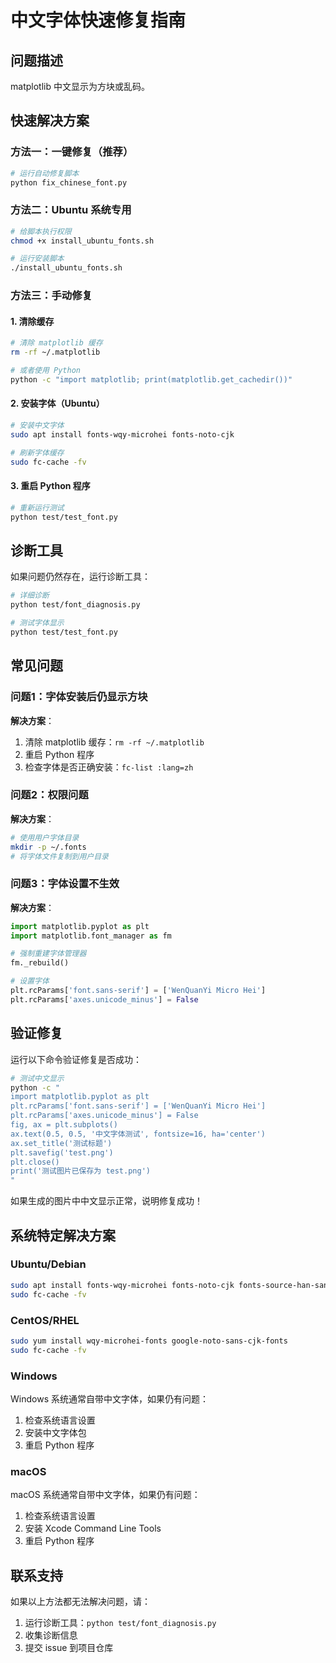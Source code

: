 # 中文字体快速修复指南

## 问题描述

matplotlib 中文显示为方块或乱码。

## 快速解决方案

### 方法一：一键修复（推荐）

```bash
# 运行自动修复脚本
python fix_chinese_font.py
```

### 方法二：Ubuntu 系统专用

```bash
# 给脚本执行权限
chmod +x install_ubuntu_fonts.sh

# 运行安装脚本
./install_ubuntu_fonts.sh
```

### 方法三：手动修复

#### 1. 清除缓存

```bash
# 清除 matplotlib 缓存
rm -rf ~/.matplotlib

# 或者使用 Python
python -c "import matplotlib; print(matplotlib.get_cachedir())"
```

#### 2. 安装字体（Ubuntu）

```bash
# 安装中文字体
sudo apt install fonts-wqy-microhei fonts-noto-cjk

# 刷新字体缓存
sudo fc-cache -fv
```

#### 3. 重启 Python 程序

```bash
# 重新运行测试
python test/test_font.py
```

## 诊断工具

如果问题仍然存在，运行诊断工具：

```bash
# 详细诊断
python test/font_diagnosis.py

# 测试字体显示
python test/test_font.py
```

## 常见问题

### 问题1：字体安装后仍显示方块

**解决方案**：
1. 清除 matplotlib 缓存：`rm -rf ~/.matplotlib`
2. 重启 Python 程序
3. 检查字体是否正确安装：`fc-list :lang=zh`

### 问题2：权限问题

**解决方案**：
```bash
# 使用用户字体目录
mkdir -p ~/.fonts
# 将字体文件复制到用户目录
```

### 问题3：字体设置不生效

**解决方案**：
```python
import matplotlib.pyplot as plt
import matplotlib.font_manager as fm

# 强制重建字体管理器
fm._rebuild()

# 设置字体
plt.rcParams['font.sans-serif'] = ['WenQuanYi Micro Hei']
plt.rcParams['axes.unicode_minus'] = False
```

## 验证修复

运行以下命令验证修复是否成功：

```bash
# 测试中文显示
python -c "
import matplotlib.pyplot as plt
plt.rcParams['font.sans-serif'] = ['WenQuanYi Micro Hei']
plt.rcParams['axes.unicode_minus'] = False
fig, ax = plt.subplots()
ax.text(0.5, 0.5, '中文字体测试', fontsize=16, ha='center')
ax.set_title('测试标题')
plt.savefig('test.png')
plt.close()
print('测试图片已保存为 test.png')
"
```

如果生成的图片中中文显示正常，说明修复成功！

## 系统特定解决方案

### Ubuntu/Debian

```bash
sudo apt install fonts-wqy-microhei fonts-noto-cjk fonts-source-han-sans
sudo fc-cache -fv
```

### CentOS/RHEL

```bash
sudo yum install wqy-microhei-fonts google-noto-sans-cjk-fonts
sudo fc-cache -fv
```

### Windows

Windows 系统通常自带中文字体，如果仍有问题：
1. 检查系统语言设置
2. 安装中文字体包
3. 重启 Python 程序

### macOS

macOS 系统通常自带中文字体，如果仍有问题：
1. 检查系统语言设置
2. 安装 Xcode Command Line Tools
3. 重启 Python 程序

## 联系支持

如果以上方法都无法解决问题，请：

1. 运行诊断工具：`python test/font_diagnosis.py`
2. 收集诊断信息
3. 提交 issue 到项目仓库
